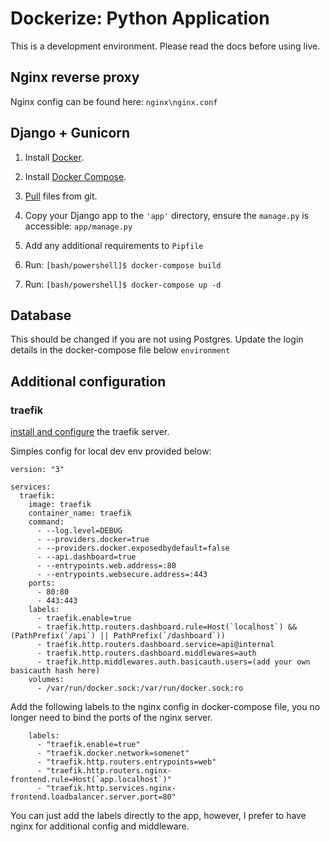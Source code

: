 # Dockerize: Python Application

This is a development environment. Please read the docs before using live.

## Nginx reverse proxy

Nginx config can be found here:  `nginx\nginx.conf`

## Django + Gunicorn

1. Install [Docker](https://docs.docker.com/engine/install/).

2. Install [Docker Compose](https://docs.docker.com/compose/install/).

3. [Pull](https://github.com/Axiomvp/docker-nginx-gunicorn-django.git) files from git.

4. Copy your Django app to the `'app'` directory, ensure the `manage.py` is accessible: `app/manage.py`

5. Add any additional requirements to `Pipfile`

6. Run: `[bash/powershell]$ docker-compose build`

7. Run: `[bash/powershell]$ docker-compose up -d`

## Database

This should be changed if you are not using Postgres. Update the login details in the docker-compose file below `environment`


## Additional configuration


### traefik 

[install and configure](https://doc.traefik.io/traefik/providers/docker/) the traefik server.

Simples config for local dev env provided below:
```
version: "3"

services:
  traefik:
    image: traefik
    container_name: traefik
    command:
      - --log.level=DEBUG
      - --providers.docker=true
      - --providers.docker.exposedbydefault=false
      - --api.dashboard=true
      - --entrypoints.web.address=:80
      - --entrypoints.websecure.address=:443
    ports:
      - 80:80
      - 443:443
    labels:
      - traefik.enable=true
      - traefik.http.routers.dashboard.rule=Host(`localhost`) && (PathPrefix(`/api`) || PathPrefix(`/dashboard`))
      - traefik.http.routers.dashboard.service=api@internal
      - traefik.http.routers.dashboard.middlewares=auth
      - traefik.http.middlewares.auth.basicauth.users=(add your own basicauth hash here)
    volumes:
      - /var/run/docker.sock:/var/run/docker.sock:ro
```

Add the following labels to the nginx config in docker-compose file, you no longer need to bind the ports of the nginx server.
```
    labels:
      - "traefik.enable=true"
      - "traefik.docker.network=somenet"
      - "traefik.http.routers.entrypoints=web"
      - "traefik.http.routers.nginx-frontend.rule=Host(`app.localhost`)"
      - "traefik.http.services.nginx-frontend.loadbalancer.server.port=80"
```
You can just add the labels directly to the app, however, I prefer to have nginx for additional config and middleware.
